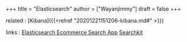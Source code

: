 +++
title = "Elasticsearch"
author = ["Wayanjimmy"]
draft = false
+++

related
: [Kibana]({{<relref "20201221151206-kibana.md#" >}})

links
: [Elasticsearch Ecommerce Search App](https://github.com/spinscale/elasticsearch-ecommerce-search-app) [Searchkit](https://github.com/searchkit/searchkit)
